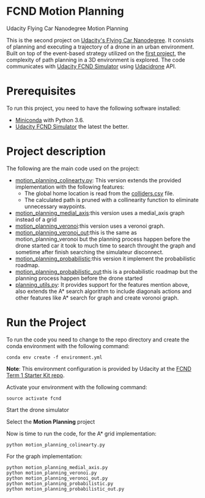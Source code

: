 
# FCND Motion Planning
Udacity Flying Car Nanodegree Motion Planning

This is the second project on [Udacity's Flying Car Nanodegree](https://www.udacity.com/course/flying-car-nanodegree--nd787). It consists of planning and executing a trajectory of a drone in an urban environment. Built on top of the event-based strategy utilized on the [first project](https://github.com/darienmt/FCND-Term1-P1-Backyard-Flyer), the complexity of path planning in a 3D environment is explored. The code communicates with [Udacity FCND Simulator](https://github.com/udacity/FCND-Simulator-Releases/releases) using [Udacidrone](https://udacity.github.io/udacidrone/) API.

# Prerequisites
To run this project, you need to have the following software installed:

- [Miniconda](https://conda.io/miniconda.html) with Python 3.6. 
- [Udacity FCND Simulator](https://github.com/udacity/FCND-Simulator-Releases/releases) the latest the better.

# Project description

The following are the main code used on the project:

- [motion_planning_colinearty.py](./motion_planning_colinearty.py): This version extends the provided implementation with the following features:
  - The global home location is read from the [colliders.csv](./colliders.csv) file.
  - The calculated path is pruned with a collinearity function to eliminate unnecessary waypoints.
- [motion_planning_medial_axis](./motion_planning_medial_axis.py):this version uses a medial_axis graph instead of a grid
- [motion_planning_veronoi](./motion_planning_veronoi.py):this version uses a veronoi graph.
- [motion_planning_veronoi_out](./motion_planning_veronoi_out.py):this is the same as motion_planning_veronoi but the planning process happen before the drone started car it took to much time to search throught the graph and sometime after finish searching the simulateur disconnect.
- [motion_planning_probabilistic](./motion_planning_probabilistic.py):this version it implement the probabilistic roadmap.
- [motion_planning_probabilistic_out](./motion_planning_probabilistic_out.py):this is a probabilistic roadmap but the planning process happen before the drone started
- [planning_utils.py](./planning_utils.py): It provides support for the features mention above, also extends the A* search algorithm to include diagonals actions and other features like A* search for graph and create voronoi graph.


# Run the Project

To run the code you need to change to the repo directory and create the conda environment with the following command:

```
conda env create -f environment.yml
```

**Note**: This environment configuration is provided by Udacity at the [FCND Term 1 Starter Kit repo](https://github.com/udacity/FCND-Term1-Starter-Kit).

Activate your environment with the following command:

```
source activate fcnd
```

Start the drone simulator

Select the **Motion Planning** project

Now is time to run the code, for the A* grid implementation:
```
python motion_planning_colinearty.py 
```

For the graph implementation:

```
python motion_planning_medial_axis.py 
python motion_planning_veronoi.py
python motion_planning_veronoi_out.py
python motion_planning_probabilistic.py
python motion_planning_probabilistic_out.py

```

